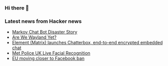 ### Hi there 👋

<!--
**arashid-sh/arashid-sh** is a ✨ _special_ ✨ repository because its `README.md` (this file) appears on your GitHub profile.

Here are some ideas to get you started:

- 🔭 I’m currently working on ...
- 🌱 I’m currently learning ...
- 👯 I’m looking to collaborate on ...
- 🤔 I’m looking for help with ...
- 💬 Ask me about ...
- 📫 How to reach me: ...
- 😄 Pronouns: ...
- ⚡ Fun fact: ...
-->

### Latest news from Hacker news
<!-- BLOG-POST-LIST:START -->
- [Markov Chat Bot Disaster Story](https://gist.github.com/aconbere/1982a5eb17b77817017a3da50914732f)
- [Are We Wayland Yet?](https://arewewaylandyet.com/)
- [Element &lpar;Matrix&rpar; launches Chatterbox, end-to-end encrypted embedded chat](https://element.io/blog/element-launches-chatterbox/)
- [Met Police UK Live Facial Recognition](https://www.met.police.uk/advice/advice-and-information/fr/facial-recognition)
- [EU moving closer to Facebook ban](https://blog.simpleanalytics.com/eu-moving-closer-to-facebook-ban)
<!-- BLOG-POST-LIST:END -->
